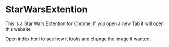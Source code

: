 # StarWarsExtention
This is a Star Wars Extention for Chrome. If you open a new Tab it will open this website

Open index.html to see how it looks and change the image if wanted.
